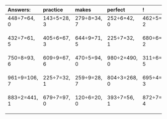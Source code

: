 | Answers: | practice | makes | perfect | ! |
| :--- | :--- | :--- | :--- | :--- |
| 448÷7=64, 0 | 143÷5=28, 3 | 279÷8=34, 7 | 252÷6=42, 0 | 462÷5=92, 2 | 
|   |   |   |   |   | 
|   |   |   |   |   | 
|   |   |   |   |   | 
| 432÷7=61, 5 | 405÷6=67, 3 | 644÷9=71, 5 | 225÷7=32, 1 | 680÷6=113, 2 | 
|   |   |   |   |   | 
|   |   |   |   |   | 
|   |   |   |   |   | 
| 750÷8=93, 6 | 609÷9=67, 6 | 470÷5=94, 0 | 980÷2=490, 0 | 311÷6=51, 5 | 
|   |   |   |   |   | 
|   |   |   |   |   | 
|   |   |   |   |   | 
| 961÷9=106, 7 | 225÷7=32, 1 | 259÷9=28, 7 | 804÷3=268, 0 | 695÷4=173, 3 | 
|   |   |   |   |   | 
|   |   |   |   |   | 
|   |   |   |   |   | 
| 883÷2=441, 1 | 679÷7=97, 0 | 120÷6=20, 0 | 393÷7=56, 1 | 872÷7=124, 4 | 
|   |   |   |   |   | 
|   |   |   |   |   | 
|   |   |   |   |   | 
